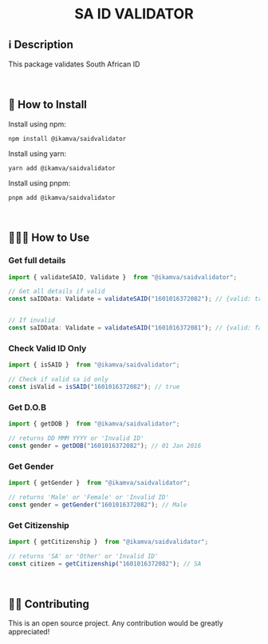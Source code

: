 <h1 align="center">SA ID VALIDATOR</h1>

## ℹ️️ Description

This package validates South African ID

<br>

## 🔧 How to Install

Install using npm:

```
npm install @ikamva/saidvalidator
```

Install using yarn:

```
yarn add @ikamva/saidvalidator

```
Install using pnpm:

```
pnpm add @ikamva/saidvalidator

```

<br>

## 👨🏻‍🏫 How to Use

### Get full details
```ts
import { validateSAID, Validate }  from "@ikamva/saidvalidator";

// Get all details if valid
const saIDData: Validate = validateSAID("1601016372082"); // {valid: true, gender: 'Male', citizenship: 'SA', dob: '01 Jan 2016'}


// If invalid
const saIDData: Validate = validateSAID("1601016372081"); // {valid: false, gender: 'Invalid ID', dob: 'Invalid ID', citizenship: 'Invalid ID'}

```

### Check Valid ID Only
```ts
import { isSAID }  from "@ikamva/saidvalidator";

// Check if valid sa id only
const isValid = isSAID("1601016372082"); // true
```

### Get D.O.B 
```ts
import { getDOB }  from "@ikamva/saidvalidator";

// returns DD MMM YYYY or 'Invalid ID'
const gender = getDOB("1601016372082"); // 01 Jan 2016 
```

### Get Gender 
```ts
import { getGender }  from "@ikamva/saidvalidator";

// returns 'Male' or 'Female' or 'Invalid ID'
const gender = getGender("1601016372082"); // Male 
```

### Get Citizenship 
```ts
import { getCitizenship }  from "@ikamva/saidvalidator";

// returns 'SA' or 'Other' or 'Invalid ID'
const citizen = getCitizenship("1601016372082"); // SA 
```
<br>

## 💁🏻 Contributing

This is an open source project. Any contribution would be greatly appreciated!
